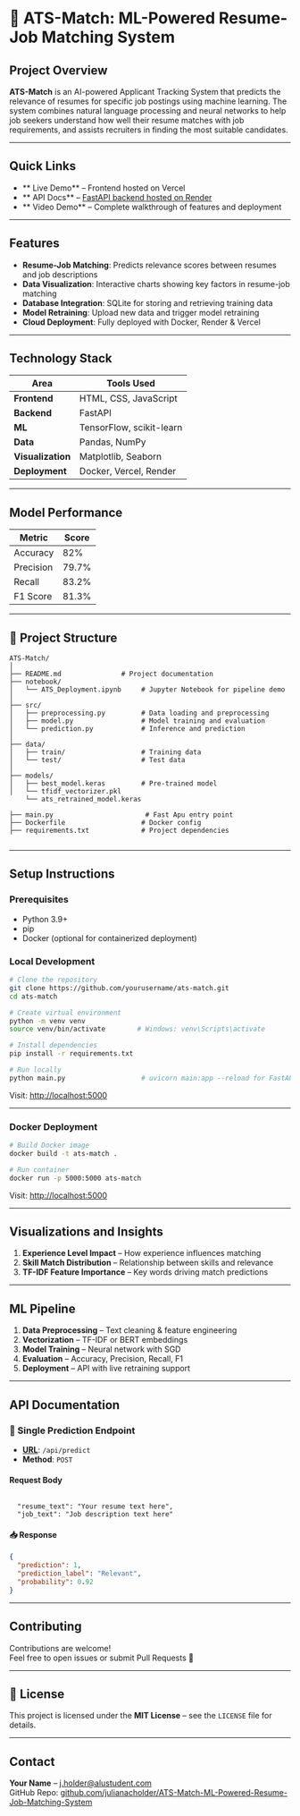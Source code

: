 # 🧠 ATS-Match: ML-Powered Resume-Job Matching System

##  Project Overview

**ATS-Match** is an AI-powered Applicant Tracking System that predicts the relevance of resumes for specific job postings using machine learning. The system combines natural language processing and neural networks to help job seekers understand how well their resume matches with job requirements, and assists recruiters in finding the most suitable candidates.

---

##  Quick Links

- ** Live Demo** – Frontend hosted on Vercel  
- ** API Docs** – [FastAPI backend hosted on Render](https://ats-api-bywt.onrender.com/docs)  
- ** Video Demo** – Complete walkthrough of features and deployment  

---

##  Features

-  **Resume-Job Matching**: Predicts relevance scores between resumes and job descriptions  
-  **Data Visualization**: Interactive charts showing key factors in resume-job matching  
-  **Database Integration**: SQLite for storing and retrieving training data  
-  **Model Retraining**: Upload new data and trigger model retraining  
-  **Cloud Deployment**: Fully deployed with Docker, Render & Vercel

---

##  Technology Stack

| Area            | Tools Used                          |
|-----------------|--------------------------------------|
| **Frontend**    | HTML, CSS, JavaScript               |
| **Backend**     | FastAPI                      |
| **ML**          | TensorFlow, scikit-learn            |
| **Data**        | Pandas, NumPy                       |
| **Visualization** | Matplotlib, Seaborn               |
| **Deployment**  | Docker, Vercel, Render              |

---

##  Model Performance

| Metric     | Score     |
|------------|-----------|
| Accuracy   | 82%     |
| Precision  | 79.7%     |
| Recall     | 83.2%     |
| F1 Score   | 81.3%     |

---

## 📁 Project Structure

```
ATS-Match/
│
├── README.md               # Project documentation
├── notebook/
│   └── ATS_Deployment.ipynb     # Jupyter Notebook for pipeline demo
│
├── src/
│   ├── preprocessing.py         # Data loading and preprocessing
│   ├── model.py                 # Model training and evaluation
│   └── prediction.py            # Inference and prediction
│
├── data/
│   ├── train/                   # Training data
│   └── test/                    # Test data
│
├── models/
│   ├── best_model.keras         # Pre-trained model
│   └── tfidf_vectorizer.pkl 
    └── ats_retrained_model.keras    

├── main.py                       # Fast Apu entry point
├── Dockerfile                   # Docker config
├── requirements.txt             # Project dependencies
              
```

---

##  Setup Instructions

###  Prerequisites

- Python 3.9+  
- pip  
- Docker (optional for containerized deployment)

###  Local Development

```bash
# Clone the repository
git clone https://github.com/yourusername/ats-match.git
cd ats-match

# Create virtual environment
python -m venv venv
source venv/bin/activate        # Windows: venv\Scripts\activate

# Install dependencies
pip install -r requirements.txt

# Run locally
python main.py                   # uvicorn main:app --reload for FastAPI
```

Visit: [http://localhost:5000](http://localhost:5000)

---

###  Docker Deployment

```bash
# Build Docker image
docker build -t ats-match .

# Run container
docker run -p 5000:5000 ats-match
```

Visit: [http://localhost:5000](http://localhost:5000)

---

##  Visualizations and Insights

1. **Experience Level Impact** – How experience influences matching  
2. **Skill Match Distribution** – Relationship between skills and relevance  
3. **TF-IDF Feature Importance** – Key words driving match predictions  

---

##  ML Pipeline

1. **Data Preprocessing** – Text cleaning & feature engineering  
2. **Vectorization** – TF-IDF or BERT embeddings  
3. **Model Training** – Neural network with SGD  
4. **Evaluation** – Accuracy, Precision, Recall, F1  
5. **Deployment** – API with live retraining support  

---

##  API Documentation

### 🔹 Single Prediction Endpoint

- **[URL](https://ats-api-bywt.onrender.com)**: `/api/predict`  
- **Method**: `POST`

####  Request Body

```Form-data

  "resume_text": "Your resume text here",
  "job_text": "Job description text here"

```

#### 📥 Response

```json
{
  "prediction": 1,
  "prediction_label": "Relevant",
  "probability": 0.92
}
```

---

##  Contributing

Contributions are welcome!  
Feel free to open issues or submit Pull Requests 🙌

---

## 📄 License

This project is licensed under the **MIT License** – see the `LICENSE` file for details.

---

##  Contact

**Your Name** – [j.holder@alustudent.com](j.holder@alustudent.com)  
GitHub Repo: [github.com/julianacholder/ATS-Match-ML-Powered-Resume-Job-Matching-System](https://github.com/julianacholder/ATS-Match-ML-Powered-Resume-Job-Matching-System)
